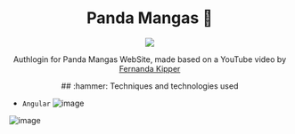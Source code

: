 <h1 align="center"> Panda Mangas 🐼 </h1>
<p align="center">
<img loading="lazy" src="http://img.shields.io/static/v1?label=STATUS&message=FINALIZADO&color=GREEN&style=for-the-badge"/>
</p>
<p align="center">
Authlogin for Panda Mangas WebSite, made based on a YouTube video by <a href="https://youtu.be/tJCyNV1G0P4?si=vfjCH4h-Gkr_Hrxf">Fernanda Kipper</a>
<p align="center">
    ## :hammer: Techniques and technologies used

  - `Angular`
![image](https://github.com/user-attachments/assets/746c8f28-a748-4a6b-bfbf-8775366bd4b4)

![image](https://github.com/user-attachments/assets/e51ed124-fabd-4cf8-b5d3-918bfd41a090)

